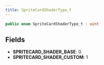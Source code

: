 ```yaml
---
title: SpriteCardShaderType_t
---
```


```csharp
public enum SpriteCardShaderType_t : uint
```

## Fields

- **SPRITECARD_SHADER_BASE**: 0
- **SPRITECARD_SHADER_CUSTOM**: 1

